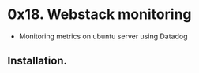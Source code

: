 # 0x18. Webstack monitoring
- Monitoring metrics on ubuntu server using Datadog

## Installation.

 
